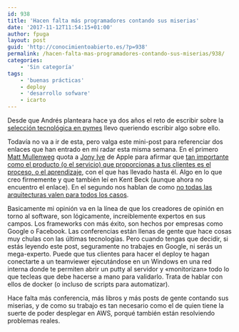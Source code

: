 ```yaml
---
id: 938
title: 'Hacen falta más programadores contando sus miserias'
date: '2017-11-12T11:54:15+01:00'
author: fpuga
layout: post
guid: 'http://conocimientoabierto.es/?p=938'
permalink: /hacen-falta-mas-programadores-contando-sus-miserias/938/
categories:
    - 'Sin categoría'
tags:
    - 'buenas prácticas'
    - deploy
    - 'desarrollo sofware'
    - icarto
---
```


Desde que Andrés planteara hace ya dos años el reto de escribir sobre la [selección tecnológica en pymes](http://nosolosoftware.com/la-importancia-de-la-seleccion-tecnologica-en-una-pyme/) llevo queriendo escribir algo sobre ello.

Todavía no va a ir de esta, pero valga este mini-post para referenciar dos enlaces que han entrado en mi radar esta misma semana. En el primero [Matt Mullenweg](https://ma.tt/about/) quota a [Jony Ive](https://en.wikipedia.org/wiki/Jonathan_Ive) de Apple para afirmar que [tan importante como el producto (o el servicio) que proporcionas a tus clientes es el proceso, o el aprendizaje](https://ma.tt/2017/11/product-and-process/), con el que has llevado hasta él. Algo en lo que creo firmemente y que también leí en Kent Beck (aunque ahora no encuentro el enlace). En el segundo nos hablan de como [no todas las arquitecturas valen para todos los casos](https://www.alexhudson.com/2017/10/14/software-architecture-failing/).

Basicamente mi opinión va en la línea de que los creadores de opinión en torno al software, son lógicamente, increiblemente expertos en sus campos. Los frameworks con más éxito, son hechos por empresas como Google o Facebook. Las conferencias están llenas de gente que hace cosas muy chulas con las últimas tecnologías. Pero cuando tengas que decidir, si estás leyendo este post, seguramente no trabajes en Google, ni serás un mega-experto. Puede que tus clientes para hacer el deploy te hagan conectarte a un teamviewer ejecutándose en un Windows en una red interna donde te permiten abrir un putty al servidor y «monitorizan» todo lo que tecleas que debe hacerse a mano para validarlo. Trata de hablar con ellos de docker (o incluso de scripts para automatizar).

Hace falta más conferencia, más libros y más posts de gente contando sus miserias, y de como su trabajo es tan necesario como el de quien tiene la suerte de poder desplegar en AWS, porqué también están resolviendo problemas reales.